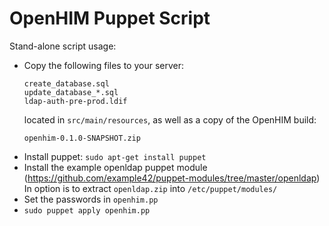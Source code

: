 OpenHIM Puppet Script
=====================

Stand-alone script usage:
*	Copy the following files to your server:
	```
	create_database.sql
	update_database_*.sql
	ldap-auth-pre-prod.ldif
	```
	located in `src/main/resources`, as well as a copy of the OpenHIM build:
	```
	openhim-0.1.0-SNAPSHOT.zip
	```
*	Install puppet: `sudo apt-get install puppet`
*	Install the example openldap puppet module (https://github.com/example42/puppet-modules/tree/master/openldap)
	In option is to extract `openldap.zip` into `/etc/puppet/modules/`
*	Set the passwords in `openhim.pp`
*	`sudo puppet apply openhim.pp`
